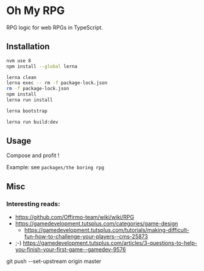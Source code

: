 # Oh My RPG

RPG logic for web RPGs in TypeScript.

## Installation
```bash
nvm use 8
npm install --global lerna

lerna clean
lerna exec -- rm -f package-lock.json
rm -f package-lock.json
npm install
lerna run install

lerna bootstrap

lerna run build:dev

```

## Usage
Compose and profit !

Example: see `packages/the boring rpg`


## Misc

### Interesting reads:
* https://github.com/Offirmo-team/wiki/wiki/RPG
* https://gamedevelopment.tutsplus.com/categories/game-design
  * https://gamedevelopment.tutsplus.com/tutorials/making-difficult-fun-how-to-challenge-your-players--cms-25873
* ;-) https://gamedevelopment.tutsplus.com/articles/3-questions-to-help-you-finish-your-first-game--gamedev-9576




git push --set-upstream origin master
